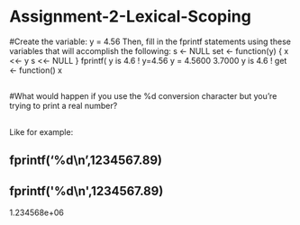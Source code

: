 # Assignment-2-Lexical-Scoping
#Create the variable: y = 4.56 
Then, fill in the fprintf statements using these variables that will accomplish the following: 
 s <- NULL
   set <- function(y) {
     x <<- y
      s <<- NULL
      }
fprintf( 
  y is 4.6 !
 y=4.56
y = 
     4.5600
     3.7000
 y is 4.6 ! 
  get <- function() x
##
#What would happen if you use the %d conversion character but you’re trying to print a real number?
##
Like for example:

 ## fprintf(‘%d\n’,1234567.89) 

## fprintf('%d\n',1234567.89) 
1.234568e+06
  
